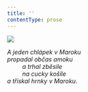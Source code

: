 ```yaml
---
title: ''
contentType: prose
---
```


![](../Images/095.jpg)

_A jeden chlápek v Maroku  
propadal občas amoku  
         a trhal zběsile  
         na cucky košile  
a třískal hrnky v Maroku._
